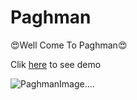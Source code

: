 # Paghman

😍Well Come To Paghman😍


Clik [here](https://mahirahmadebrahimi.github.io/Paghman/) to see demo



![PaghmanImage....](https://encrypted-tbn0.gstatic.com/images?q=tbn:ANd9GcQvdgfsJrXuwCXZDiLQKk50jhaqpJ6cJpPFyA&s)